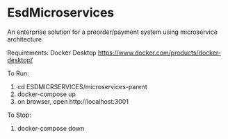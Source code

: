 # EsdMicroservices
An enterprise solution for a preorder/payment system using microservice architecture

Requirements:
Docker Desktop
https://www.docker.com/products/docker-desktop/

To Run:
1. cd ESDMICRSERVICES/microservices-parent
2. docker-compose up
3. on browser, open http://localhost:3001

To Stop:
1. docker-compose down